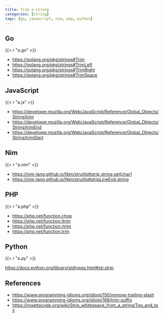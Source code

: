 ```yaml
---
title: Trim a string
categories: [string]
tags: [go, javascript, nim, php, python]
---
```


## Go

{{< r "a.go" >}}

- <https://golang.org/pkg/strings#Trim>
- <https://golang.org/pkg/strings#TrimLeft>
- <https://golang.org/pkg/strings#TrimRight>
- <https://golang.org/pkg/strings#TrimSpace>

## JavaScript

{{< r "a.js" >}}

- <https://developer.mozilla.org/Web/JavaScript/Reference/Global_Objects/String/trim>
- <https://developer.mozilla.org/Web/JavaScript/Reference/Global_Objects/String/trimEnd>
- <https://developer.mozilla.org/Web/JavaScript/Reference/Global_Objects/String/trimStart>

## Nim

{{< r "a.nim" >}}

- <https://nim-lang.github.io/Nim/strutils#strip,string,set[char]>
- <https://nim-lang.github.io/Nim/strutils#stripLineEnd,string>

## PHP

{{< r "a.php" >}}

- <https://php.net/function.chop>
- <https://php.net/function.ltrim>
- <https://php.net/function.rtrim>
- <https://php.net/function.trim>

## Python

{{< r "a.py" >}}

<https://docs.python.org/library/stdtypes.html#str.strip>

## References

- <https://www.programming-idioms.org/idiom/150/remove-trailing-slash>
- <https://www.programming-idioms.org/idiom/168/trim-suffix>
- <https://rosettacode.org/wiki/Strip_whitespace_from_a_string/Top_and_tail>

